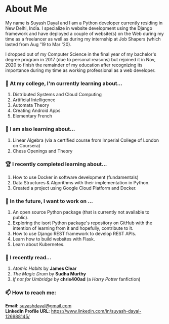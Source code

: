 # About Me 
My name is Suyash Dayal and I am a Python developer currently residing in New Delhi, India. I specialize in website development using the Django framework and have deployed a couple of website(s) on the Web during my time as a freelancer as well as during my internship at Job Shapers (which lasted from Aug '19 to Mar '20).

I dropped out of my Computer Science in the final year of my bachelor's degree program in 2017 (due to personal reasons) but rejoined it in Nov, 2020 to finish the remainder of my education after recognizing its importance during my time as working professional as a web developer. 

### 🌱 At my college, I'm currently learning about...
1. Distributed Systems and Cloud Computing
2. Artificial Intelligence
3. Automata Theory
4. Creating Android Apps
5. Elementary French

### :notebook: I am also learning about...
1. Linear Algebra (via a certified course from Imperial College of London on Coursera)
2. Chess Openings and Theory

### :trophy: I recently completed learning about...
1. How to use Docker in software development (fundamentals)
2. Data Structures & Algorithms with their implementation in Python.
3. Created a project using Google Cloud Platform and Docker.

### 🔭 In the future, I want to work on ...
1. An open source Python package (that is currently not available to public).
2. Exploring the isort Python package's repository on GitHub with the intention of learning from it and hopefully, contribute to it.
3. How to use Django REST framework to develop REST APIs.
4. Learn how to build websites with Flask. 
5. Learn about Kubernetes.

### :book: I recently read...
1. *Atomic Habits* by **James Clear**
2. *The Magic Drum* by **Sudha Murthy**
3. *If not for Umbridge* by **chris400ad** (a *Harry Potter* fanfiction)

### 📫 How to reach me:
**Email**: suyashdayal@gmail.com  
**LinkedIn Profile URL**: https://www.linkedin.com/in/suyash-dayal-126988145/

<!--
**SuyashD95/SuyashD95** is a ✨ _special_ ✨ repository because its `README.md` (this file) appears on your GitHub profile.

Here are some ideas to get you started:

- 🔭 I’m currently working on ...
- 🌱 I’m currently learning ...
- 👯 I’m looking to collaborate on ...
- 🤔 I’m looking for help with ...
- 💬 Ask me about ...
- 📫 How to reach me: ...
- 😄 Pronouns: ...
- ⚡ Fun fact: ...
-->
